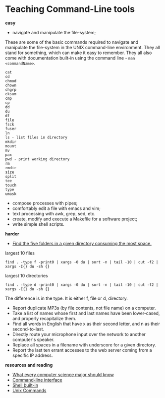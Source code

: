Teaching Command-Line tools
===================

**easy**

- navigate and manipulate the file-system;

These are some of the basic commands required to navigate and manipulate the file-system in the UNIX command-line environment. They all stand for something, which can make it easy to remember. They all also come with documentation built-in using the command line - `man <commandName>`.

```
cat 
cd 
chmod 
chown 
chgrp 
cksum 
cmp 
cp 
dd 
du 
df 
file 
fsck 
fuser 
ln 
ls - list files in directory
mkdir 
mount 
mv 
pax 
pwd - print working directory
rm 
rmdir 
size 
split 
tee 
touch 
type 
umask
```

- compose processes with pipes;
- comfortably edit a file with emacs and vim;
- text processing with awk, grep, sed, etc.
- create, modify and execute a Makefile for a software project;
- write simple shell scripts.

**harder**

- [Find the five folders in a given directory consuming the most space.](http://superuser.com/questions/9847/linux-utility-for-finding-the-largest-files-directories)

largest 10 files

```
find . -type f -print0 | xargs -0 du | sort -n | tail -10 | cut -f2 | xargs -I{} du -sh {}
```

largest 10 directories

```
find . -type d -print0 | xargs -0 du | sort -n | tail -10 | cut -f2 | xargs -I{} du -sh {}
```

The difference is in the type. It is either f, file or d, directory.

- Report duplicate MP3s (by file contents, not file name) on a computer.
- Take a list of names whose first and last names have been lower-cased, and properly recapitalize them.
- Find all words in English that have x as their second letter, and n as their second-to-last.
- Directly route your microphone input over the network to another computer's speaker.
- Replace all spaces in a filename with underscore for a given directory.
- Report the last ten errant accesses to the web server coming from a specific IP address.

**resources and reading**

- [What every computer science major should know](http://matt.might.net/articles/what-cs-majors-should-know)
- [Command-line interface](http://en.wikipedia.org/wiki/Command-line_interface)
- [Shell built-in](http://en.wikipedia.org/wiki/Shell_builtin)
- [Unix Commands](http://en.wikipedia.org/wiki/Template:Unix_commands)
